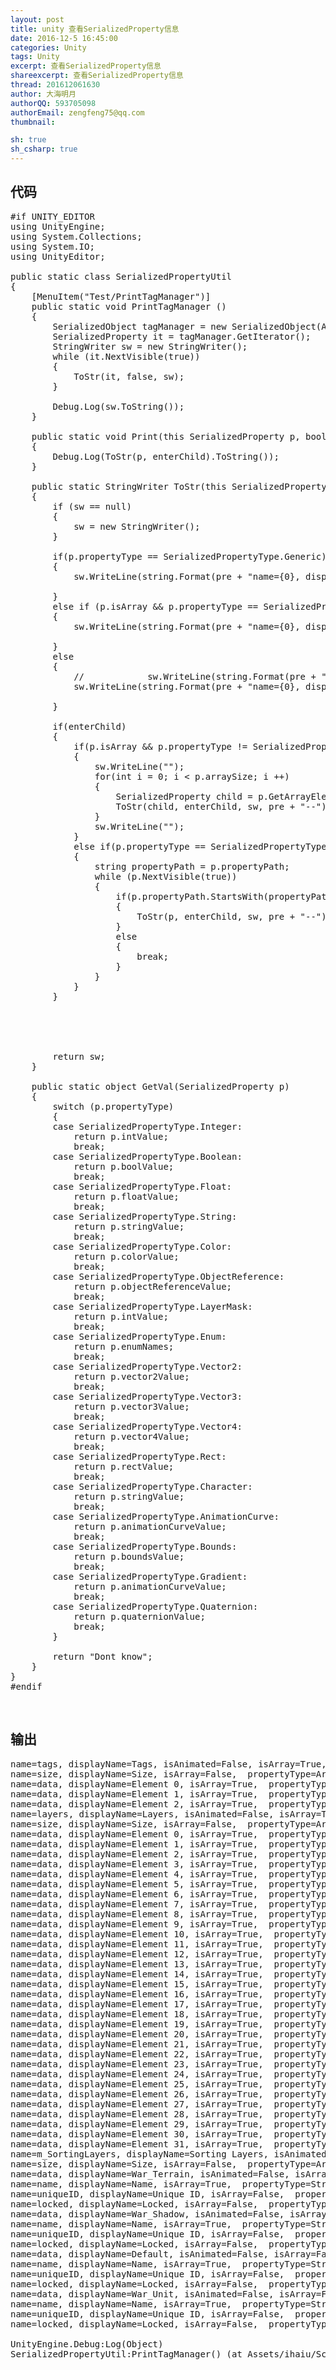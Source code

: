 ```yaml
---
layout: post
title: unity 查看SerializedProperty信息
date: 2016-12-5 16:45:00
categories: Unity
tags: Unity
excerpt: 查看SerializedProperty信息
shareexcerpt: 查看SerializedProperty信息
thread: 201612061630
author: 大海明月
authorQQ: 593705098
authorEmail: zengfeng75@qq.com
thumbnail: 

sh: true
sh_csharp: true
---
```



<h2 class=".nav1">代码</h2>


<pre class="brush: csharp; ">
#if UNITY_EDITOR
using UnityEngine;
using System.Collections;
using System.IO;
using UnityEditor;

public static class SerializedPropertyUtil 
{
	[MenuItem(&quot;Test/PrintTagManager&quot;)]
	public static void PrintTagManager () 
	{
		SerializedObject tagManager = new SerializedObject(AssetDatabase.LoadAllAssetsAtPath(&quot;ProjectSettings/TagManager.asset&quot;)[0]);
		SerializedProperty it = tagManager.GetIterator();
        StringWriter sw = new StringWriter();
        while (it.NextVisible(true))
        {
			ToStr(it, false, sw);
        }

        Debug.Log(sw.ToString());
	}

	public static void Print(this SerializedProperty p, bool enterChild = true)
	{
		Debug.Log(ToStr(p, enterChild).ToString());
	}

	public static StringWriter ToStr(this SerializedProperty p,  bool enterChild = true, StringWriter sw = null, string pre=&quot;&quot;)
	{
		if (sw == null)
		{
			sw = new StringWriter();
		}

		if(p.propertyType == SerializedPropertyType.Generic)
		{
			sw.WriteLine(string.Format(pre + &quot;name={0}, displayName={1}, isAnimated={2}, isArray={3}, isExpanded={4}, isInstantiatedPrefab={5}, propertyType={6}, propertyPath={7}, depth={8}, type={9}, arraySize={10}&quot;, p.name, p.displayName, p.isAnimated, p.isArray, p.isExpanded, p.isInstantiatedPrefab, p.propertyType, p.propertyPath, p.depth, p.type, (p.isArray ? p.arraySize + &quot;&quot; : &quot;NoSize&quot;) ));

		}
		else if (p.isArray && p.propertyType == SerializedPropertyType.ArraySize)
		{
			sw.WriteLine(string.Format(pre + &quot;name={0}, displayName={1}, isAnimated={2}, isArray={3}, isExpanded={4}, isInstantiatedPrefab={5}, propertyType={6}, propertyPath={7}, depth={8}, type={9}, arraySize={10}&quot;, p.name, p.displayName, p.isAnimated, p.isArray, p.isExpanded, p.isInstantiatedPrefab, p.propertyType, p.propertyPath, p.depth, p.type, p.arraySize));

		}
		else
		{
			//            sw.WriteLine(string.Format(pre + &quot;name={0}, displayName={1}, isAnimated={2}, isArray={3}, isExpanded={4}, isInstantiatedPrefab={5}, propertyType={6}, propertyPath={7}, depth={8}, type={9}, val={10}&quot;, p.name, p.displayName, p.isAnimated, p.isArray, p.isExpanded, p.isInstantiatedPrefab, p.propertyType, p.propertyPath, p.depth, p.type, GetVal(p)));
			sw.WriteLine(string.Format(pre + &quot;name={0}, displayName={1}, isArray={2},  propertyType={3}, propertyPath={4}, depth={5}, type={6}, val={7}&quot;, p.name, p.displayName, p.isArray, p.propertyType, p.propertyPath, p.depth, p.type, GetVal(p)));

		}

		if(enterChild)
		{
			if(p.isArray && p.propertyType != SerializedPropertyType.String)
			{
				sw.WriteLine(&quot;&quot;);
				for(int i = 0; i &lt; p.arraySize; i ++)
				{
					SerializedProperty child = p.GetArrayElementAtIndex(i);
					ToStr(child, enterChild, sw, pre + &quot;--&quot;);
				}
				sw.WriteLine(&quot;&quot;);
			}
			else if(p.propertyType == SerializedPropertyType.Generic)
			{
				string propertyPath = p.propertyPath;
				while (p.NextVisible(true))
				{
					if(p.propertyPath.StartsWith(propertyPath))
					{
						ToStr(p, enterChild, sw, pre + &quot;--&quot;);
					}
					else
					{
						break;
					}
				}
			}
		}





		return sw;
	}

	public static object GetVal(SerializedProperty p)
	{
		switch (p.propertyType)
		{
		case SerializedPropertyType.Integer:
			return p.intValue;
			break;
		case SerializedPropertyType.Boolean:
			return p.boolValue;
			break;
		case SerializedPropertyType.Float:
			return p.floatValue;
			break;
		case SerializedPropertyType.String:
			return p.stringValue;
			break;
		case SerializedPropertyType.Color:
			return p.colorValue;
			break;
		case SerializedPropertyType.ObjectReference:
			return p.objectReferenceValue;
			break;
		case SerializedPropertyType.LayerMask:
			return p.intValue;
			break;
		case SerializedPropertyType.Enum:
			return p.enumNames;
			break;
		case SerializedPropertyType.Vector2:
			return p.vector2Value;
			break;
		case SerializedPropertyType.Vector3:
			return p.vector3Value;
			break;
		case SerializedPropertyType.Vector4:
			return p.vector4Value;
			break;
		case SerializedPropertyType.Rect:
			return p.rectValue;
			break;
		case SerializedPropertyType.Character:
			return p.stringValue;
			break;
		case SerializedPropertyType.AnimationCurve:
			return p.animationCurveValue;
			break;
		case SerializedPropertyType.Bounds:
			return p.boundsValue;
			break;
		case SerializedPropertyType.Gradient:
			return p.animationCurveValue;
			break;
		case SerializedPropertyType.Quaternion:
			return p.quaternionValue;
			break;
		}

		return &quot;Dont know&quot;;
	}
}
#endif
</pre>

<br>

<h2 class=".nav1">输出</h2>

<pre>
name=tags, displayName=Tags, isAnimated=False, isArray=True, isExpanded=False, isInstantiatedPrefab=False, propertyType=Generic, propertyPath=tags, depth=0, type=vector, arraySize=3
name=size, displayName=Size, isArray=False,  propertyType=ArraySize, propertyPath=tags.Array.size, depth=1, type=ArraySize, val=Dont know
name=data, displayName=Element 0, isArray=True,  propertyType=String, propertyPath=tags.Array.data[0], depth=1, type=string, val=UICamera
name=data, displayName=Element 1, isArray=True,  propertyType=String, propertyPath=tags.Array.data[1], depth=1, type=string, val=War_Terrain
name=data, displayName=Element 2, isArray=True,  propertyType=String, propertyPath=tags.Array.data[2], depth=1, type=string, val=War_Unit
name=layers, displayName=Layers, isAnimated=False, isArray=True, isExpanded=True, isInstantiatedPrefab=False, propertyType=Generic, propertyPath=layers, depth=0, type=vector, arraySize=32
name=size, displayName=Size, isArray=False,  propertyType=ArraySize, propertyPath=layers.Array.size, depth=1, type=ArraySize, val=Dont know
name=data, displayName=Element 0, isArray=True,  propertyType=String, propertyPath=layers.Array.data[0], depth=1, type=string, val=Default
name=data, displayName=Element 1, isArray=True,  propertyType=String, propertyPath=layers.Array.data[1], depth=1, type=string, val=TransparentFX
name=data, displayName=Element 2, isArray=True,  propertyType=String, propertyPath=layers.Array.data[2], depth=1, type=string, val=Ignore Raycast
name=data, displayName=Element 3, isArray=True,  propertyType=String, propertyPath=layers.Array.data[3], depth=1, type=string, val=
name=data, displayName=Element 4, isArray=True,  propertyType=String, propertyPath=layers.Array.data[4], depth=1, type=string, val=Water
name=data, displayName=Element 5, isArray=True,  propertyType=String, propertyPath=layers.Array.data[5], depth=1, type=string, val=UI
name=data, displayName=Element 6, isArray=True,  propertyType=String, propertyPath=layers.Array.data[6], depth=1, type=string, val=
name=data, displayName=Element 7, isArray=True,  propertyType=String, propertyPath=layers.Array.data[7], depth=1, type=string, val=
name=data, displayName=Element 8, isArray=True,  propertyType=String, propertyPath=layers.Array.data[8], depth=1, type=string, val=War_Terrain
name=data, displayName=Element 9, isArray=True,  propertyType=String, propertyPath=layers.Array.data[9], depth=1, type=string, val=War_Unit
name=data, displayName=Element 10, isArray=True,  propertyType=String, propertyPath=layers.Array.data[10], depth=1, type=string, val=War_Obstacle
name=data, displayName=Element 11, isArray=True,  propertyType=String, propertyPath=layers.Array.data[11], depth=1, type=string, val=Layer11
name=data, displayName=Element 12, isArray=True,  propertyType=String, propertyPath=layers.Array.data[12], depth=1, type=string, val=Layer12
name=data, displayName=Element 13, isArray=True,  propertyType=String, propertyPath=layers.Array.data[13], depth=1, type=string, val=Layer13
name=data, displayName=Element 14, isArray=True,  propertyType=String, propertyPath=layers.Array.data[14], depth=1, type=string, val=Layer14
name=data, displayName=Element 15, isArray=True,  propertyType=String, propertyPath=layers.Array.data[15], depth=1, type=string, val=Layer15
name=data, displayName=Element 16, isArray=True,  propertyType=String, propertyPath=layers.Array.data[16], depth=1, type=string, val=Layer16
name=data, displayName=Element 17, isArray=True,  propertyType=String, propertyPath=layers.Array.data[17], depth=1, type=string, val=Layer17
name=data, displayName=Element 18, isArray=True,  propertyType=String, propertyPath=layers.Array.data[18], depth=1, type=string, val=Layer18
name=data, displayName=Element 19, isArray=True,  propertyType=String, propertyPath=layers.Array.data[19], depth=1, type=string, val=Layer19
name=data, displayName=Element 20, isArray=True,  propertyType=String, propertyPath=layers.Array.data[20], depth=1, type=string, val=Layer20
name=data, displayName=Element 21, isArray=True,  propertyType=String, propertyPath=layers.Array.data[21], depth=1, type=string, val=Layer21
name=data, displayName=Element 22, isArray=True,  propertyType=String, propertyPath=layers.Array.data[22], depth=1, type=string, val=Layer22
name=data, displayName=Element 23, isArray=True,  propertyType=String, propertyPath=layers.Array.data[23], depth=1, type=string, val=Layer23
name=data, displayName=Element 24, isArray=True,  propertyType=String, propertyPath=layers.Array.data[24], depth=1, type=string, val=Layer24
name=data, displayName=Element 25, isArray=True,  propertyType=String, propertyPath=layers.Array.data[25], depth=1, type=string, val=Layer25
name=data, displayName=Element 26, isArray=True,  propertyType=String, propertyPath=layers.Array.data[26], depth=1, type=string, val=Layer26
name=data, displayName=Element 27, isArray=True,  propertyType=String, propertyPath=layers.Array.data[27], depth=1, type=string, val=Layer27
name=data, displayName=Element 28, isArray=True,  propertyType=String, propertyPath=layers.Array.data[28], depth=1, type=string, val=Layer28
name=data, displayName=Element 29, isArray=True,  propertyType=String, propertyPath=layers.Array.data[29], depth=1, type=string, val=Layer29
name=data, displayName=Element 30, isArray=True,  propertyType=String, propertyPath=layers.Array.data[30], depth=1, type=string, val=Layer30
name=data, displayName=Element 31, isArray=True,  propertyType=String, propertyPath=layers.Array.data[31], depth=1, type=string, val=Layer31
name=m_SortingLayers, displayName=Sorting Layers, isAnimated=False, isArray=True, isExpanded=False, isInstantiatedPrefab=False, propertyType=Generic, propertyPath=m_SortingLayers, depth=0, type=vector, arraySize=4
name=size, displayName=Size, isArray=False,  propertyType=ArraySize, propertyPath=m_SortingLayers.Array.size, depth=1, type=ArraySize, val=Dont know
name=data, displayName=War_Terrain, isAnimated=False, isArray=False, isExpanded=False, isInstantiatedPrefab=False, propertyType=Generic, propertyPath=m_SortingLayers.Array.data[0], depth=1, type=SortingLayerEntry, arraySize=NoSize
name=name, displayName=Name, isArray=True,  propertyType=String, propertyPath=m_SortingLayers.Array.data[0].name, depth=2, type=string, val=War_Terrain
name=uniqueID, displayName=Unique ID, isArray=False,  propertyType=Integer, propertyPath=m_SortingLayers.Array.data[0].uniqueID, depth=2, type=uint, val=2
name=locked, displayName=Locked, isArray=False,  propertyType=Boolean, propertyPath=m_SortingLayers.Array.data[0].locked, depth=2, type=bool, val=False
name=data, displayName=War_Shadow, isAnimated=False, isArray=False, isExpanded=False, isInstantiatedPrefab=False, propertyType=Generic, propertyPath=m_SortingLayers.Array.data[1], depth=1, type=SortingLayerEntry, arraySize=NoSize
name=name, displayName=Name, isArray=True,  propertyType=String, propertyPath=m_SortingLayers.Array.data[1].name, depth=2, type=string, val=War_Shadow
name=uniqueID, displayName=Unique ID, isArray=False,  propertyType=Integer, propertyPath=m_SortingLayers.Array.data[1].uniqueID, depth=2, type=uint, val=1073741824
name=locked, displayName=Locked, isArray=False,  propertyType=Boolean, propertyPath=m_SortingLayers.Array.data[1].locked, depth=2, type=bool, val=False
name=data, displayName=Default, isAnimated=False, isArray=False, isExpanded=False, isInstantiatedPrefab=False, propertyType=Generic, propertyPath=m_SortingLayers.Array.data[2], depth=1, type=SortingLayerEntry, arraySize=NoSize
name=name, displayName=Name, isArray=True,  propertyType=String, propertyPath=m_SortingLayers.Array.data[2].name, depth=2, type=string, val=Default
name=uniqueID, displayName=Unique ID, isArray=False,  propertyType=Integer, propertyPath=m_SortingLayers.Array.data[2].uniqueID, depth=2, type=uint, val=0
name=locked, displayName=Locked, isArray=False,  propertyType=Boolean, propertyPath=m_SortingLayers.Array.data[2].locked, depth=2, type=bool, val=False
name=data, displayName=War_Unit, isAnimated=False, isArray=False, isExpanded=False, isInstantiatedPrefab=False, propertyType=Generic, propertyPath=m_SortingLayers.Array.data[3], depth=1, type=SortingLayerEntry, arraySize=NoSize
name=name, displayName=Name, isArray=True,  propertyType=String, propertyPath=m_SortingLayers.Array.data[3].name, depth=2, type=string, val=War_Unit
name=uniqueID, displayName=Unique ID, isArray=False,  propertyType=Integer, propertyPath=m_SortingLayers.Array.data[3].uniqueID, depth=2, type=uint, val=1
name=locked, displayName=Locked, isArray=False,  propertyType=Boolean, propertyPath=m_SortingLayers.Array.data[3].locked, depth=2, type=bool, val=False

UnityEngine.Debug:Log(Object)
SerializedPropertyUtil:PrintTagManager() (at Assets/ihaiu/Scripts/Utils/SerializedPropertyUtil.cs:20)

</pre>
